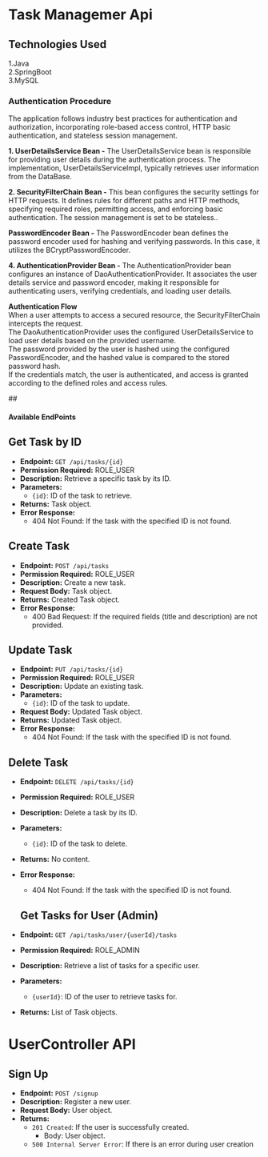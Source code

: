 <h1>Task Managemer Api</h1>
<h2>Technologies Used</h2>
<p>1.Java<br>
2.SpringBoot<br>
3.MySQL
</p>
<div class="box">
  <h3>Authentication Procedure</h3>
<P> The application follows industry best practices for authentication and authorization, incorporating role-based access control, HTTP basic authentication, and stateless session management.
</P>
<p><b>1. UserDetailsService Bean -</b>
  The UserDetailsService bean is responsible for providing user details during the authentication process. The implementation, UserDetailsServiceImpl, typically retrieves user information from the DataBase.</p>
<p></p>
<p><b>2. SecurityFilterChain Bean -</b>
  This bean configures the security settings for HTTP requests. It defines rules for different paths and HTTP methods, specifying required roles, permitting access, and enforcing basic authentication. The session management is set to be stateless..</p>
<p></p>
<p><b>PasswordEncoder Bean -</b>
  The PasswordEncoder bean defines the password encoder used for hashing and verifying passwords. In this case, it utilizes the BCryptPasswordEncoder.</p>
<p></p>
<p><b>4. AuthenticationProvider Bean -</b>
  The AuthenticationProvider bean configures an instance of DaoAuthenticationProvider. It associates the user details service and password encoder, making it responsible for authenticating users, verifying credentials, and loading user details.</p></div>
<p></p>
<p><b>Authentication Flow</b><br>
When a user attempts to access a secured resource, the SecurityFilterChain intercepts the request.<br>
The DaoAuthenticationProvider uses the configured UserDetailsService to load user details based on the provided username.<br>
The password provided by the user is hashed using the configured PasswordEncoder, and the hashed value is compared to the stored password hash.<br>
If the credentials match, the user is authenticated, and access is granted according to the defined roles and access rules.</p>
##<h4><b><strong>Available EndPoints</strong></b></h4>

## Get Task by ID
- **Endpoint:** `GET /api/tasks/{id}`
- **Permission Required:** ROLE_USER
- **Description:** Retrieve a specific task by its ID.
- **Parameters:**
  - `{id}`: ID of the task to retrieve.
- **Returns:** Task object.
- **Error Response:**
  - 404 Not Found: If the task with the specified ID is not found.

## Create Task
- **Endpoint:** `POST /api/tasks`
- **Permission Required:** ROLE_USER
- **Description:** Create a new task.
- **Request Body:** Task object.
- **Returns:** Created Task object.
- **Error Response:**
  - 400 Bad Request: If the required fields (title and description) are not provided.

## Update Task
- **Endpoint:** `PUT /api/tasks/{id}`
- **Permission Required:** ROLE_USER
- **Description:** Update an existing task.
- **Parameters:**
  - `{id}`: ID of the task to update.
- **Request Body:** Updated Task object.
- **Returns:** Updated Task object.
- **Error Response:**
  - 404 Not Found: If the task with the specified ID is not found.

## Delete Task
- **Endpoint:** `DELETE /api/tasks/{id}`
- **Permission Required:** ROLE_USER
- **Description:** Delete a task by its ID.
- **Parameters:**
  - `{id}`: ID of the task to delete.
- **Returns:** No content.
- **Error Response:**
  - 404 Not Found: If the task with the specified ID is not found.

   ## Get Tasks for User (Admin)
- **Endpoint:** `GET /api/tasks/user/{userId}/tasks`
- **Permission Required:** ROLE_ADMIN
- **Description:** Retrieve a list of tasks for a specific user.
- **Parameters:**
  - `{userId}`: ID of the user to retrieve tasks for.
- **Returns:** List of Task objects. 

# UserController API

## Sign Up
- **Endpoint:** `POST /signup`
- **Description:** Register a new user.
- **Request Body:** User object.
- **Returns:**
  - `201 Created`: If the user is successfully created.
    - Body: User object.
  - `500 Internal Server Error`: If there is an error during user creation

